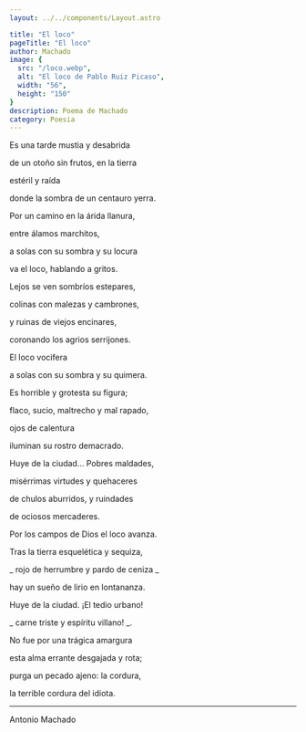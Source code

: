 ```yaml
---
layout: ../../components/Layout.astro

title: "El loco"
pageTitle: "El loco"
author: Machado
image: {
  src: "/loco.webp",
  alt: "El loco de Pablo Ruiz Picaso",
  width: "56",
  height: "150"
}
description: Poema de Machado
category: Poesia
---
```


  Es una tarde mustia y desabrida

de un otoño sin frutos, en la tierra

estéril y raída

donde la sombra de un centauro yerra.

  Por un camino en la árida llanura,

entre álamos marchitos,

a solas con su sombra y su locura

va el loco, hablando a gritos.

  Lejos se ven sombríos estepares,

colinas con malezas y cambrones,

y ruinas de viejos encinares,

coronando los agrios serrijones.

  El loco vocifera

a solas con su sombra y su quimera.

Es horrible y grotesta su figura;

flaco, sucio, maltrecho y mal rapado,

ojos de calentura

iluminan su rostro demacrado.

  Huye de la ciudad... Pobres maldades,

misérrimas virtudes y quehaceres

de chulos aburridos, y ruindades

de ociosos mercaderes.

  Por los campos de Dios el loco avanza.

Tras la tierra esquelética y sequiza,

_ rojo de herrumbre y pardo de ceniza _

hay un sueño de lirio en lontananza.

  Huye de la ciudad. ¡El tedio urbano!

_ carne triste y espíritu villano! _.

  No fue por una trágica amargura

esta alma errante desgajada y rota;

purga un pecado ajeno: la cordura,

la terrible cordura del idiota.

--------------------------------

Antonio Machado
